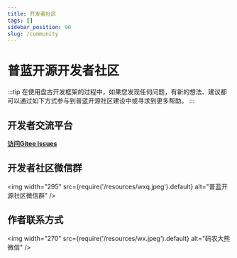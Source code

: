 ```yaml
---
title: 开发者社区
tags: []
sidebar_position: 90
slug: /community
---
```


# 普蓝开源开发者社区

:::tip
在使用盘古开发框架的过程中，如果您发现任何问题，有新的想法、建议都可以通过如下方式参与到普蓝开源社区建设中或寻求到更多帮助。
:::

## 开发者交流平台
[**访问Gitee Issues**](https://gitee.com/pulanos/pangu-framework/issues?state=all) 

## 开发者社区微信群

<img width="295"
  src={require('/resources/wxq.jpeg').default}
  alt="普蓝开源社区微信群" />


## 作者联系方式

<img width="270"
  src={require('/resources/wx.jpeg').default}
  alt="码农大熊微信" />
